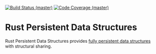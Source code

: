 [![Build Status (master)](https://travis-ci.org/orium/rpds.svg?branch=master)](https://travis-ci.org/orium/rpds)
[![Code Coverage (master)](https://codecov.io/gh/orium/rpds/branch/master/graph/badge.svg)](https://codecov.io/gh/orium/rpds)

# Rust Persistent Data Structures

Rust Persistent Data Structures provides [fully persistent data structures](https://en.wikipedia.org/wiki/Persistent_data_structure)
with structural sharing.
